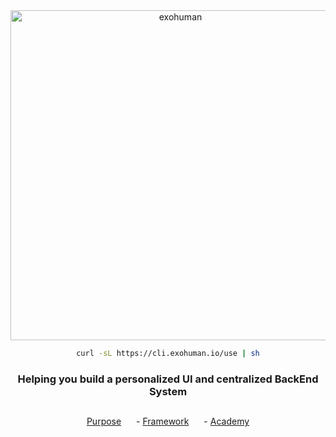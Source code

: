 

<div align="center">
    
  <img width="528" alt="exohuman" src="https://github.com/exohuman-io/.github/assets/16281075/2afd3b1d-2fd2-42b3-8349-eefde03d6a73">
  

```bash
curl -sL https://cli.exohuman.io/use | sh
```
<h3 align="center">Helping you build a personalized UI and centralized BackEnd System</h3>

</div>

##

<div align="center">
    <a href="" style="margin-right: 20px;">Purpose</a> -
    <a href="" style="margin-right: 20px;">Framework</a> -
    <a href="">Academy</a>
</div>
